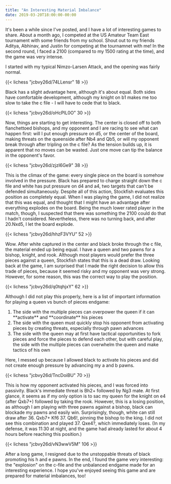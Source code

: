 ```yaml
---
title: "An Interesting Material Imbalance"
date: 2019-03-20T18:00:00-00:00
---
```

It's been a while since I've posted, and I have a lot of interesting games to share. About a month ago, I competed at the US Amateur Team East tournament with some friends from my school. Shout out to my friends Aditya, Abhinav, and Justin for competing at the tournamnet with me! In the second round, I faced a 2100 (compared to my 1500 rating at the time), and the game was very intense.

I started with my typical Nimzo-Larsen Attack, and the opening was fairly normal.

{{< lichess "jcbvy26d/74LLensr" 18 >}}

Black has a slight advantage here, although it's about equal. Both sides have comfortable development, although my knight on b1 makes me too slow to take the c file - I will have to cede that to black.

{{< lichess "jcbvy26d/oHcPlL0O" 30 >}}

Now, things are starting to get interesting. The center is closed off to both fianchettoed bishops, and my opponent and I are racing to see what can happen first: will I put enough pressure on d5, or the center of the board, making threats on the queenside after Nb4 and Qb5, or will my opponent break through after tripling on the c file? As the tension builds up, it is apparent that no moves can be wasted. Just one move can tip the balance in the opponent's favor.

{{< lichess "jcbvy26d/zjzI6Ge9" 38 >}}

This is the climax of the game: every single piece on the board is somehow involved in the pressure. Black has prepared to charge straight down the c file and white has put pressure on d4 and a4, two targets that can't be defended simultaneously. Despite all of this action, Stockfish evaluates this position as completely equal. When I was playing the game, I did not realize that this was equal, and thought that I might have an advantage after everything explodes on the board. Being the much lower rated player in the match, though, I suspected that there was something the 2100 could do that I hadn't considered. Nevertheless, there was no turning back, and after 20.Nxd5, I let the board explode.

{{< lichess "jcbvy26d/hhzF3VYU" 52 >}}

Wow. After white captured in the center and black broke through the c file, the material ended up being equal. I have a queen and two pawns for a bishop, knight, and rook. Although most players would prefer the three pieces against a queen, Stockfish states that this is a dead draw. Looking back at the game, I am surprised that I made the right decision to allow this trade of pieces, because it seemed risky and my opponent was very strong. However, for some reason, this was the correct way to play the position.

{{< lichess "jcbvy26d/q0tqhjxY" 62 >}}

Although I did not play this properly, here is a list of important information for playing a queen vs bunch of pieces endgame:
<ol><li>The side with the multiple pieces can overpower the queen if it can **activate** and **coordinate** his pieces</li><li>The side with the queen must quickly stop his opponent from activating pieces by creating threats, especially through pawn advances</li><li>The side with the queen may at first have tactical opportunities to fork pieces and force the pieces to defend each other, but with careful play, the side with the multiple pieces can overwhelm the queen and make tactics of his own</li></ol>

Here, I messed up because I allowed black to activate his pieces and did not create enough pressure by advancing my a and b pawns.

{{< lichess "jcbvy26d/TncDoiBU" 70 >}}

This is how my opponent activated his pieces, and I was forced into passivity. Black's immediate threat is Bh2+ followed by Ng3 mate. At first glance, it seems as if my only option is to sac my queen for the knight on e4 (after Qxb7+) followed by taking the rook. However, this is a losing position, as although I am playing with three pawns against a bishop, black can blockade my pawns and easily win. Surprisingly, though, white can still draw after 36. Qxb7+ Kf6 37. Qb6!, pinning the bishop to the king. I did not see this combination and played 37. Qxe4?, which immediately loses. (In my defense, it was 11:30 at night, and the game had already lasted for about 4 hours before reaching this position.)

{{< lichess "jcbvy26d/vN3wwV5M" 106 >}}

After a long game, I resigned due to the unstoppable threats of black promoting his h and e pawns. In the end, I found the game very interesting: the "explosion" on the c-file and the unbalanced endgame made for an interesting experience. I hope you've enjoyed seeing this game and are prepared for material imbalances, too!